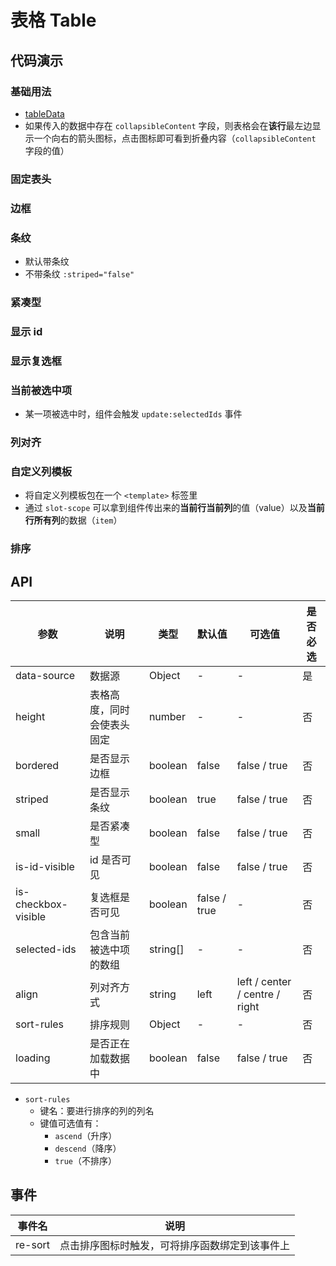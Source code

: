 # 表格 Table

## 代码演示

### 基础用法

<demo-table-1 />

- [tableData](https://github.com/hehe1111/fun-ui/blob/master/docs/.vuepress/assets/js/table-data.js)
- 如果传入的数据中存在 `collapsibleContent` 字段，则表格会在**该行**最左边显示一个向右的箭头图标，点击图标即可看到折叠内容（`collapsibleContent` 字段的值）

### 固定表头

<demo-table-2 />

### 边框

<demo-table-3 />

### 条纹

- 默认带条纹
- 不带条纹 `:striped="false"`

<demo-table-4 />

### 紧凑型

<demo-table-5 />

### 显示 id

<demo-table-6 />

### 显示复选框

<demo-table-7 />

### 当前被选中项

- 某一项被选中时，组件会触发 `update:selectedIds` 事件

<demo-table-8 />

### 列对齐

<demo-table-9 />

### 自定义列模板

- 将自定义列模板包在一个 `<template>` 标签里
- 通过 `slot-scope` 可以拿到组件传出来的**当前行当前列**的值（value）以及**当前行所有列**的数据（`item`）

<demo-table-10 />

### 排序

<demo-table-11 />

## API

| 参数                | 说明                       | 类型     | 默认值       | 可选值                         | 是否必选 |
| ------------------- | -------------------------- | -------- | ------------ | ------------------------------ | -------- |
| data-source         | 数据源                     | Object   | -            | -                              | 是       |
| height              | 表格高度，同时会使表头固定 | number   | -            | -                              | 否       |
| bordered            | 是否显示边框               | boolean  | false        | false / true                   | 否       |
| striped             | 是否显示条纹               | boolean  | true         | false / true                   | 否       |
| small               | 是否紧凑型                 | boolean  | false        | false / true                   | 否       |
| is-id-visible       | id 是否可见                | boolean  | false        | false / true                   | 否       |
| is-checkbox-visible | 复选框是否可见             | boolean  | false / true | -                              | 否       |
| selected-ids        | 包含当前被选中项的数组     | string[] | -            | -                              | 否       |
| align               | 列对齐方式                 | string   | left         | left / center / centre / right | 否       |
| sort-rules          | 排序规则                   | Object   | -            | -                              | 否       |
| loading             | 是否正在加载数据中         | boolean  | false        | false / true                   | 否       |

- `sort-rules`
  - 键名：要进行排序的列的列名
  - 键值可选值有：
    - `ascend`（升序）
    - `descend`（降序）
    - `true`（不排序）

## 事件

| 事件名  | 说明                                           |
| ------- | ---------------------------------------------- |
| re-sort | 点击排序图标时触发，可将排序函数绑定到该事件上 |
